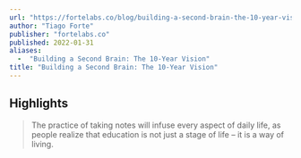```yaml
---
url: "https://fortelabs.co/blog/building-a-second-brain-the-10-year-vision/"
author: "Tiago Forte"
publisher: "fortelabs.co"
published: 2022-01-31
aliases:
  -  "Building a Second Brain: The 10-Year Vision"
title: "Building a Second Brain: The 10-Year Vision"
---
```


## Highlights
> The practice of taking notes will infuse every aspect of daily life, as people realize that education is not just a stage of life – it is a way of living.

